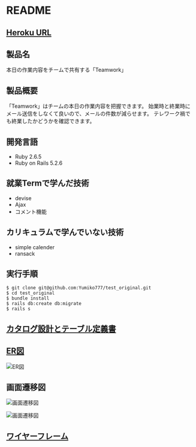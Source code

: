 # README

## [Heroku URL](https://morning-castle-65325.herokuapp.com/)

## 製品名
本日の作業内容をチームで共有する「Teamwork」

## 製品概要
「Teamwork」はチームの本日の作業内容を把握できます。
始業時と終業時にメール送信をしなくて良いので、メールの件数が減らせます。
テレワーク禍でも終業したかどうかを確認できます。

## 開発言語
- Ruby 2.6.5
- Ruby on Rails 5.2.6

## 就業Termで学んだ技術
- devise
- Ajax
- コメント機能

## カリキュラムで学んでいない技術
- simple calender
- ransack

## 実行手順
```
$ git clone git@github.com:Yumiko777/test_original.git
$ cd test_original
$ bundle install
$ rails db:create db:migrate
$ rails s
```

## [カタログ設計とテーブル定義書](https://docs.google.com/spreadsheets/d/1R46RoTnxCjTJYMhK6GcQ1dz1FEVFkan8_gA_oo3zCmw/edit?usp=sharing)

## [ER図](https://cacoo.com/diagrams/byFTtCQ3HKtdB07W/19398)
![ER図](https://user-images.githubusercontent.com/82217866/124841731-e72ef680-dfc8-11eb-9617-7a06d04bc76d.png)

## 画面遷移図
![画面遷移図](https://user-images.githubusercontent.com/82217866/125406675-0c21d000-e3f4-11eb-88de-5b56daf9a9cb.png)

![画面遷移図](https://user-images.githubusercontent.com/82217866/121706002-2c6a2080-cb10-11eb-9c62-fa1d317060a8.png)

## [ワイヤーフレーム](https://cacoo.com/diagrams/IUvs4UAAj9RIth6n/8780F)
